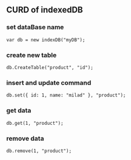 ##  CURD of indexedDB
### set dataBase name
    var db = new indexDB("myDB");
### create new table
    db.CreateTable("product", "id");
### insert and update command
    db.set({ id: 1, name: "milad" }, "product");
### get data
    db.get(1, "product");
### remove data
    db.remove(1, "product");

